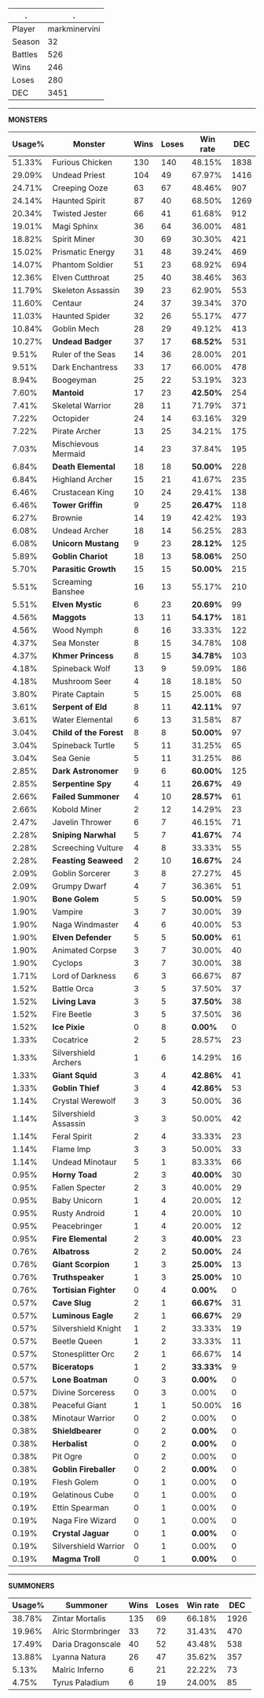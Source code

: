 .|.
|-|-
Player|markminervini
Season|32
Battles|526
Wins|246
Loses|280
DEC|3451

---
**MONSTERS**

Usage%|Monster|Wins|Loses|Win rate|DEC|
-|-|-|-|-|-|
51.33%|Furious Chicken|130|140|48.15%|1838|
29.09%|Undead Priest|104|49|67.97%|1416|
24.71%|Creeping Ooze|63|67|48.46%|907|
24.14%|Haunted Spirit|87|40|68.50%|1269|
20.34%|Twisted Jester|66|41|61.68%|912|
19.01%|Magi Sphinx|36|64|36.00%|481|
18.82%|Spirit Miner|30|69|30.30%|421|
15.02%|Prismatic Energy|31|48|39.24%|469|
14.07%|Phantom Soldier|51|23|68.92%|694|
12.36%|Elven Cutthroat|25|40|38.46%|363|
11.79%|Skeleton Assassin|39|23|62.90%|553|
11.60%|Centaur|24|37|39.34%|370|
11.03%|Haunted Spider|32|26|55.17%|477|
10.84%|Goblin Mech|28|29|49.12%|413|
10.27%|**Undead Badger**|37|17|**68.52%**|531|
9.51%|Ruler of the Seas|14|36|28.00%|201|
9.51%|Dark Enchantress|33|17|66.00%|478|
8.94%|Boogeyman|25|22|53.19%|323|
7.60%|**Mantoid**|17|23|**42.50%**|254|
7.41%|Skeletal Warrior|28|11|71.79%|371|
7.22%|Octopider|24|14|63.16%|329|
7.22%|Pirate Archer|13|25|34.21%|175|
7.03%|Mischievous Mermaid|14|23|37.84%|195|
6.84%|**Death Elemental**|18|18|**50.00%**|228|
6.84%|Highland Archer|15|21|41.67%|235|
6.46%|Crustacean King|10|24|29.41%|138|
6.46%|**Tower Griffin**|9|25|**26.47%**|118|
6.27%|Brownie|14|19|42.42%|193|
6.08%|Undead Archer|18|14|56.25%|283|
6.08%|**Unicorn Mustang**|9|23|**28.12%**|125|
5.89%|**Goblin Chariot**|18|13|**58.06%**|250|
5.70%|**Parasitic Growth**|15|15|**50.00%**|215|
5.51%|Screaming Banshee|16|13|55.17%|210|
5.51%|**Elven Mystic**|6|23|**20.69%**|99|
4.56%|**Maggots**|13|11|**54.17%**|181|
4.56%|Wood Nymph|8|16|33.33%|122|
4.37%|Sea Monster|8|15|34.78%|108|
4.37%|**Khmer Princess**|8|15|**34.78%**|103|
4.18%|Spineback Wolf|13|9|59.09%|186|
4.18%|Mushroom Seer|4|18|18.18%|50|
3.80%|Pirate Captain|5|15|25.00%|68|
3.61%|**Serpent of Eld**|8|11|**42.11%**|97|
3.61%|Water Elemental|6|13|31.58%|87|
3.04%|**Child of the Forest**|8|8|**50.00%**|97|
3.04%|Spineback Turtle|5|11|31.25%|65|
3.04%|Sea Genie|5|11|31.25%|86|
2.85%|**Dark Astronomer**|9|6|**60.00%**|125|
2.85%|**Serpentine Spy**|4|11|**26.67%**|49|
2.66%|**Failed Summoner**|4|10|**28.57%**|61|
2.66%|Kobold Miner|2|12|14.29%|23|
2.47%|Javelin Thrower|6|7|46.15%|71|
2.28%|**Sniping Narwhal**|5|7|**41.67%**|74|
2.28%|Screeching Vulture|4|8|33.33%|55|
2.28%|**Feasting Seaweed**|2|10|**16.67%**|24|
2.09%|Goblin Sorcerer|3|8|27.27%|45|
2.09%|Grumpy Dwarf|4|7|36.36%|51|
1.90%|**Bone Golem**|5|5|**50.00%**|59|
1.90%|Vampire|3|7|30.00%|39|
1.90%|Naga Windmaster|4|6|40.00%|53|
1.90%|**Elven Defender**|5|5|**50.00%**|61|
1.90%|Animated Corpse|3|7|30.00%|40|
1.90%|Cyclops|3|7|30.00%|38|
1.71%|Lord of Darkness|6|3|66.67%|87|
1.52%|Battle Orca|3|5|37.50%|37|
1.52%|**Living Lava**|3|5|**37.50%**|38|
1.52%|Fire Beetle|3|5|37.50%|36|
1.52%|**Ice Pixie**|0|8|**0.00%**|0|
1.33%|Cocatrice|2|5|28.57%|23|
1.33%|Silvershield Archers|1|6|14.29%|16|
1.33%|**Giant Squid**|3|4|**42.86%**|41|
1.33%|**Goblin Thief**|3|4|**42.86%**|53|
1.14%|Crystal Werewolf|3|3|50.00%|36|
1.14%|Silvershield Assassin|3|3|50.00%|42|
1.14%|Feral Spirit|2|4|33.33%|23|
1.14%|Flame Imp|3|3|50.00%|33|
1.14%|Undead Minotaur|5|1|83.33%|66|
0.95%|**Horny Toad**|2|3|**40.00%**|30|
0.95%|Fallen Specter|2|3|40.00%|29|
0.95%|Baby Unicorn|1|4|20.00%|12|
0.95%|Rusty Android|1|4|20.00%|10|
0.95%|Peacebringer|1|4|20.00%|12|
0.95%|**Fire Elemental**|2|3|**40.00%**|23|
0.76%|**Albatross**|2|2|**50.00%**|24|
0.76%|**Giant Scorpion**|1|3|**25.00%**|13|
0.76%|**Truthspeaker**|1|3|**25.00%**|10|
0.76%|**Tortisian Fighter**|0|4|**0.00%**|0|
0.57%|**Cave Slug**|2|1|**66.67%**|31|
0.57%|**Luminous Eagle**|2|1|**66.67%**|29|
0.57%|Silvershield Knight|1|2|33.33%|19|
0.57%|Beetle Queen|1|2|33.33%|11|
0.57%|Stonesplitter Orc|2|1|66.67%|14|
0.57%|**Biceratops**|1|2|**33.33%**|9|
0.57%|**Lone Boatman**|0|3|**0.00%**|0|
0.57%|Divine Sorceress|0|3|0.00%|0|
0.38%|Peaceful Giant|1|1|50.00%|16|
0.38%|Minotaur Warrior|0|2|0.00%|0|
0.38%|**Shieldbearer**|0|2|**0.00%**|0|
0.38%|**Herbalist**|0|2|**0.00%**|0|
0.38%|Pit Ogre|0|2|0.00%|0|
0.38%|**Goblin Fireballer**|0|2|**0.00%**|0|
0.19%|Flesh Golem|0|1|0.00%|0|
0.19%|Gelatinous Cube|0|1|0.00%|0|
0.19%|Ettin Spearman|0|1|0.00%|0|
0.19%|Naga Fire Wizard|0|1|0.00%|0|
0.19%|**Crystal Jaguar**|0|1|**0.00%**|0|
0.19%|Silvershield Warrior|0|1|0.00%|0|
0.19%|**Magma Troll**|0|1|**0.00%**|0|

---
**SUMMONERS**

Usage%|Summoner|Wins|Loses|Win rate|DEC|
-|-|-|-|-|-|
38.78%|Zintar Mortalis|135|69|66.18%|1926|
19.96%|Alric Stormbringer|33|72|31.43%|470|
17.49%|Daria Dragonscale|40|52|43.48%|538|
13.88%|Lyanna Natura|26|47|35.62%|357|
5.13%|Malric Inferno|6|21|22.22%|73|
4.75%|Tyrus Paladium|6|19|24.00%|85|
